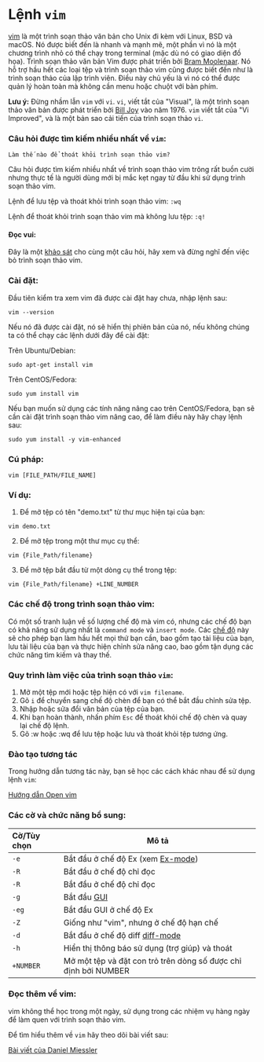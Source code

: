 # Lệnh `vim`

[vim](https://www.vim.org/) là một trình soạn thảo văn bản cho Unix đi kèm với Linux, BSD và macOS. Nó được biết đến là nhanh và mạnh mẽ, một phần vì nó là một chương trình nhỏ có thể chạy trong terminal (mặc dù nó có giao diện đồ họa). Trình soạn thảo văn bản Vim được phát triển bởi [Bram Moolenaar](https://en.wikipedia.org/wiki/Bram_Moolenaar). Nó hỗ trợ hầu hết các loại tệp và trình soạn thảo vim cũng được biết đến như là trình soạn thảo của lập trình viên. Điều này chủ yếu là vì nó có thể được quản lý hoàn toàn mà không cần menu hoặc chuột với bàn phím.

**Lưu ý:** Đừng nhầm lẫn `vim` với `vi`. `vi`, viết tắt của "Visual", là một trình soạn thảo văn bản được phát triển bởi [Bill Joy](https://en.wikipedia.org/wiki/Bill_Joy) vào năm 1976. `vim` viết tắt của "Vi Improved", và là một bản sao cải tiến của trình soạn thảo `vi`.

### Câu hỏi được tìm kiếm nhiều nhất về ```vim```:
``Làm thế nào để thoát khỏi trình soạn thảo vim?``

Câu hỏi được tìm kiếm nhiều nhất về trình soạn thảo vim trông rất buồn cười nhưng thực tế là người dùng mới bị mắc kẹt ngay từ đầu khi sử dụng trình soạn thảo vim.

Lệnh để lưu tệp và thoát khỏi trình soạn thảo vim: ```:wq```

Lệnh để thoát khỏi trình soạn thảo vim mà không lưu tệp: ```:q!```

#### Đọc vui:
Đây là một [khảo sát](https://stackoverflow.blog/2017/05/23/stack-overflow-helping-one-million-developers-exit-vim/) cho cùng một câu hỏi, hãy xem và đừng nghĩ đến việc bỏ trình soạn thảo vim.

### Cài đặt:
Đầu tiên kiểm tra xem vim đã được cài đặt hay chưa, nhập lệnh sau:
```
vim --version
```
Nếu nó đã được cài đặt, nó sẽ hiển thị phiên bản của nó, nếu không chúng ta có thể chạy các lệnh dưới đây để cài đặt:

Trên Ubuntu/Debian:

```
sudo apt-get install vim
```

Trên CentOS/Fedora:

```
sudo yum install vim
```
Nếu bạn muốn sử dụng các tính năng nâng cao trên CentOS/Fedora, bạn sẽ cần cài đặt trình soạn thảo vim nâng cao, để làm điều này hãy chạy lệnh sau:

```
sudo yum install -y vim-enhanced
```

### Cú pháp:

```
vim [FILE_PATH/FILE_NAME]
```

### Ví dụ:

1. Để mở tệp có tên "demo.txt" từ thư mục hiện tại của bạn:

```
vim demo.txt
```

2. Để mở tệp trong một thư mục cụ thể:

```
vim {File_Path/filename}
```

3. Để mở tệp bắt đầu từ một dòng cụ thể trong tệp:

```
vim {File_Path/filename} +LINE_NUMBER
```
### Các chế độ trong trình soạn thảo vim:
Có một số tranh luận về số lượng chế độ mà vim có, nhưng các chế độ bạn có khả năng sử dụng nhất là ```command mode``` và ```insert mode```. Các [chế độ](https://www.freecodecamp.org/news/vim-editor-modes-explained/) này sẽ cho phép bạn làm hầu hết mọi thứ bạn cần, bao gồm tạo tài liệu của bạn, lưu tài liệu của bạn và thực hiện chỉnh sửa nâng cao, bao gồm tận dụng các chức năng tìm kiếm và thay thế.

### Quy trình làm việc của trình soạn thảo `vim`:
1. Mở một tệp mới hoặc tệp hiện có với ```vim filename```.
2. Gõ ```i``` để chuyển sang chế độ chèn để bạn có thể bắt đầu chỉnh sửa tệp.
3. Nhập hoặc sửa đổi văn bản của tệp của bạn.
4. Khi bạn hoàn thành, nhấn phím ```Esc``` để thoát khỏi chế độ chèn và quay lại chế độ lệnh.
5. Gõ :w hoặc :wq để lưu tệp hoặc lưu và thoát khỏi tệp tương ứng.

### Đào tạo tương tác

Trong hướng dẫn tương tác này, bạn sẽ học các cách khác nhau để sử dụng lệnh `vim`:

[Hướng dẫn Open vim](https://www.openvim.com/)

### Các cờ và chức năng bổ sung:

|**Cờ/Tùy chọn**  |<center>**Mô tả**</center>   |
|:---|:---|
|`-e`|Bắt đầu ở chế độ Ex (xem [Ex-mode](http://vimdoc.sourceforge.net/htmldoc/intro.html#Ex-mode))|
|`-R`|Bắt đầu ở chế độ chỉ đọc|
|`-R`|Bắt đầu ở chế độ chỉ đọc|
|`-g`|Bắt đầu [GUI](http://vimdoc.sourceforge.net/htmldoc/gui.html#GUI)|
|`-eg`|Bắt đầu GUI ở chế độ Ex|
|`-Z`|Giống như "vim", nhưng ở chế độ hạn chế|
|`-d`|Bắt đầu ở chế độ diff [diff-mode](http://vimdoc.sourceforge.net/htmldoc/diff.html#diff-mode)|
|`-h`|Hiển thị thông báo sử dụng (trợ giúp) và thoát|
|`+NUMBER`|Mở một tệp và đặt con trỏ trên dòng số được chỉ định bởi NUMBER|

### Đọc thêm về vim:

vim không thể học trong một ngày, sử dụng trong các nhiệm vụ hàng ngày để làm quen với trình soạn thảo vim.

Để tìm hiểu thêm về ```vim``` hãy theo dõi bài viết sau:

[Bài viết của Daniel Miessler](https://danielmiessler.com/study/vim/) 